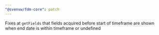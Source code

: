 ```yaml
---
"@svenvw/fdm-core": patch
---
```


Fixes at `getFields` that fields acquired before start of timeframe are shown when end date is within timeframe or undefined
